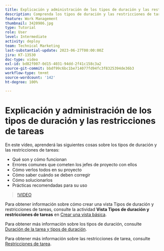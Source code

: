 ```yaml
---
title: Explicación y administración de los tipos de duración y las restricciones de tareas
description: Comprenda los tipos de duración y las restricciones de tareas, y aprenda a asegurarse de que los tiene configurados correctamente en sus proyectos.
feature: Work Management
thumbnail: 3420986.jpg
type: Tutorial
role: User
level: Intermediate
activity: deploy
team: Technical Marketing
last-substantial-update: 2023-06-27T00:00:00Z
jira: KT-13530
doc-type: video
exl-id: bd82f007-0d15-4031-94dd-2f41c158c3a2
source-git-commit: bbdf99c6bc1be714077fd94fc3f8325394de36b3
workflow-type: tm+mt
source-wordcount: '142'
ht-degree: 100%

---
```


# Explicación y administración de los tipos de duración y las restricciones de tareas

En este vídeo, aprenderá las siguientes cosas sobre los tipos de duración y las restricciones de tareas:

* Qué son y cómo funcionan
* Errores comunes que cometen los jefes de proyecto con ellos
* Cómo verlos todos en su proyecto
* Cómo saber cuándo se deben corregir
* Cómo solucionarlos
* Prácticas recomendadas para su uso


>[!VIDEO](https://video.tv.adobe.com/v/3420986/?quality=12&learn=on&enablevpops=1)


Para obtener información sobre cómo crear una vista Tipos de duración y restricciones de tareas, consulte la actividad **Vista Tipos de duración y restricciones de tareas** en [Crear una vista básica](https://experienceleague.adobe.com/docs/workfront-learn/tutorials-workfront/reporting/basic-reporting/create-a-basic-view.html?lang=es).

Para obtener más información sobre los tipos de duración, consulte [Duración de la tarea y tipos de duración](https://experienceleague.adobe.com/docs/workfront/using/manage-work/tasks/task-duration-and-duration-types/task-duration-duration-type.html?lang=es).

Para obtener más información sobre las restricciones de tarea, consulte [Restricciones de tarea](https://experienceleague.adobe.com/docs/workfront/using/manage-work/tasks/task-constraints/task-constraints.html?lang=es).
